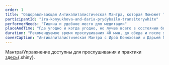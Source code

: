 ```yaml
---
order: 1
title: "Оздоравливающая Антикапиталистическая Мантра, которая Поможет Тебе Открыться Своему Истеричному (Не)Белому Я"
participantId: "ira-konyukhova-and-daria-prydybailo-transitorywhite"
performerNeeds: "Тишина и удобное место для медитации"
placeAndTime: "Где угодно и когда угодно, но лучше всего в состоянии близком к истерии и паники."
duration: "Рекомендуемое время прослушивания 40 мин, до обеда и после ужина."
coverCaption: "Антикапиталистическая Мантра c Ирой Конюховой и Дарьей Придыбайло"
---
```


Мантра/Упражнение доступны для прослушивания и практики [здесь](https://soundcloud.com/user-815979380/healing-anti-capitalist-mantra-which-helps-you-to-welcome-your-hysterical-nonwhite-self){.shiny}.
